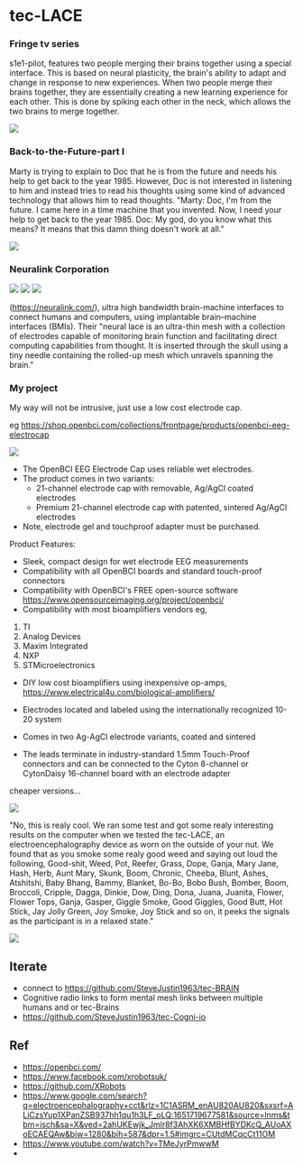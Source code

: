 # tec-LACE
### Fringe tv series
s1e1-pilot, features two people merging their brains together using a special interface. This is based on neural plasticity, the brain's ability to adapt and change in response to new experiences. When two people merge their brains together, they are essentially creating a new learning experience for each other. This is done by spiking each other in the neck, which allows the two brains to merge together.

![](https://github.com/SteveJustin1963/tec-LACE/blob/master/pics/ftvs1e3.png)


### Back-to-the-Future-part I

Marty is trying to explain to Doc that he is from the future and needs his help to get back to the year 1985. However, Doc is not interested in listening to him and instead tries to read his thoughts using some kind of advanced technology that allows him to read thoughts. "Marty: Doc, I'm from the future. I came here in a time machine that you invented. Now, I need your help to get back to the year 1985. Doc: My god, do you know what this means? It means that this damn thing doesn't work at all." 

![](https://github.com/SteveJustin1963/tec-LACE/blob/master/pics/doc3.png)

### Neuralink Corporation 

![](https://github.com/SteveJustin1963/tec-LACE/blob/master/pics/idea1.png)
![](https://github.com/SteveJustin1963/tec-LACE/blob/master/pics/idea2.png)
![](https://github.com/SteveJustin1963/tec-LACE/blob/master/pics/idea3.png)



(https://neuralink.com/), ultra high bandwidth brain-machine interfaces to connect humans and computers, using implantable brain–machine interfaces (BMIs). Their "neural lace is an ultra-thin mesh with a collection of electrodes capable of monitoring brain function and facilitating direct computing capabilities from thought. It is inserted through the skull using a tiny needle containing the rolled-up mesh which unravels spanning the brain." 


### My project

My way will not be intrusive, just use a low cost electrode cap. 

eg https://shop.openbci.com/collections/frontpage/products/openbci-eeg-electrocap


![](https://github.com/SteveJustin1963/tec-LACE/blob/master/pics/cap2.png)

- The OpenBCI EEG Electrode Cap uses reliable wet electrodes. 
- The product comes in two variants:
  - 21-channel electrode cap with removable, Ag/AgCl coated electrodes
  - Premium 21-channel electrode cap with patented, sintered Ag/AgCl electrodes
- Note, electrode gel and touchproof adapter must be purchased.

Product Features: 
- Sleek, compact design for wet electrode EEG measurements
- Compatibility with all OpenBCI boards and standard touch-proof connectors
- Compatibility with OpenBCI's FREE open-source software https://www.opensourceimaging.org/project/openbci/
- Compatibility with most bioamplifiers vendors eg,
1. TI
2. Analog Devices
3. Maxim Integrated
4. NXP
5. STMicroelectronics
- DIY low cost bioamplifiers using inexpensive op-amps, https://www.electrical4u.com/biological-amplifiers/

- Electrodes located and labeled using the internationally recognized 10-20 system
- Comes in two Ag-AgCl electrode variants, coated and sintered
- The leads terminate in industry-standard 1.5mm Touch-Proof connectors and can be connected to the Cyton 8-channel or CytonDaisy 16-channel board with an electrode adapter

cheaper versions...

![](https://github.com/SteveJustin1963/tec-LACE/blob/master/pics/cap1.png)


"No, this is realy cool. We ran some test and got some realy interesting results on the computer when we tested the tec-LACE, an electroencephalography device as worn on the outside of your nut. We found that as you smoke some realy good weed and saying out loud the following, Good-shit, Weed, Pot, Reefer, Grass, Dope, Ganja, Mary Jane, Hash, Herb, Aunt Mary, Skunk, Boom, Chronic, Cheeba, Blunt, Ashes, Atshitshi, Baby Bhang, Bammy, Blanket, Bo-Bo, Bobo Bush, Bomber, Boom, Broccoli, Cripple, Dagga, Dinkie, Dow, Ding, Dona, Juana, Juanita, Flower, Flower Tops, Ganja, Gasper, Giggle Smoke, Good Giggles, Good Butt, Hot Stick, Jay Jolly Green, Joy Smoke, Joy Stick and so on, it peeks the signals as the participant is in a relaxed state." 

![](https://github.com/SteveJustin1963/tec-LACE/blob/master/pics/emsw2.png)





## Iterate
- connect to https://github.com/SteveJustin1963/tec-BRAIN
- Cognitive radio links to form mental mesh links between multiple humans and or tec-Brains
- https://github.com/SteveJustin1963/tec-Cogni-io


## Ref
- https://openbci.com/
- https://www.facebook.com/xrobotsuk/
- https://github.com/XRobots
- https://www.google.com/search?q=electroencephalography+cct&rlz=1C1ASRM_enAU820AU820&sxsrf=ALiCzsYup1XPanZSB937hh1qu1h3LF_oLQ:1651719677581&source=lnms&tbm=isch&sa=X&ved=2ahUKEwjk_Jmlr8f3AhXK6XMBHfBYDKcQ_AUoAXoECAEQAw&biw=1280&bih=587&dpr=1.5#imgrc=CUtdMCqcCt11OM
- https://www.youtube.com/watch?v=TMeJyrPmwwM
- 



